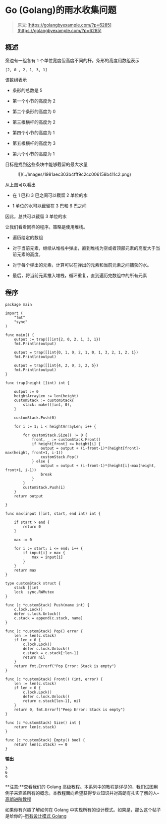 # Go (Golang)的雨水收集问题

> 原文:[https://golangbyexample.com/?p=6285](https://golangbyexample.com/?p=6285)

## **概述**

旁边有一组各有 1 个单位宽度但高度不同的杆。条形的高度用数组表示

```
[2, 0 , 2, 1, 3, 1]
```

该数组表示

*   条形的总数是 5

*   第一个小节的高度为 2

*   第二个条形的高度为 0

*   第三根横杆的高度为 2

*   第四个小节的高度为 1

*   第五根横杆的高度为 3

*   第六个小节的高度为 1

目标是找到这些条块中能够截留的最大水量

<figure class="wp-block-image size-full">![](../Images/1981aec303b4fff9c2cc006158b411c2.png)</figure>

从上图可以看出

*   在 1 巴和 3 巴之间可以截留 2 单位的水

*   1 单位的水可以截留在 3 巴和 6 巴之间

因此，总共可以截留 3 单位的水

让我们看看同样的程序。策略是使用堆栈。

*   遍历给定的数组

*   对于当前元素，继续从堆栈中弹出，直到堆栈为空或者顶部元素的高度大于当前元素的高度。

*   对于每个弹出的元素，计算可以在弹出的元素和当前元素之间捕获的水。

*   最后，将当前元素推入堆栈，循环重复，直到遍历完数组中的所有元素

## **程序**

```
package main

import (
	"fmt"
	"sync"
)

func main() {
	output := trap([]int{2, 0, 2, 1, 3, 1})
	fmt.Println(output)

	output = trap([]int{0, 1, 0, 2, 1, 0, 1, 3, 2, 1, 2, 1})
	fmt.Println(output)

	output = trap([]int{4, 2, 0, 3, 2, 5})
	fmt.Println(output)
}

func trap(height []int) int {

	output := 0
	heightArrayLen := len(height)
	customStack := customStack{
		stack: make([]int, 0),
	}

	customStack.Push(0)

	for i := 1; i < heightArrayLen; i++ {

		for customStack.Size() != 0 {
			front, _ := customStack.Front()
			if height[front] <= height[i] {
				output = output + (i-front-1)*(height[front]-max(height, front+1, i-1))
				customStack.Pop()
			} else {
				output = output + (i-front-1)*(height[i]-max(height, front+1, i-1))
				break
			}
		}
		customStack.Push(i)
	}
	return output

}

func max(input []int, start, end int) int {

	if start > end {
		return 0
	}

	max := 0

	for i := start; i <= end; i++ {
		if input[i] > max {
			max = input[i]
		}
	}
	return max
}

type customStack struct {
	stack []int
	lock  sync.RWMutex
}

func (c *customStack) Push(name int) {
	c.lock.Lock()
	defer c.lock.Unlock()
	c.stack = append(c.stack, name)
}

func (c *customStack) Pop() error {
	len := len(c.stack)
	if len > 0 {
		c.lock.Lock()
		defer c.lock.Unlock()
		c.stack = c.stack[:len-1]
		return nil
	}
	return fmt.Errorf("Pop Error: Stack is empty")
}

func (c *customStack) Front() (int, error) {
	len := len(c.stack)
	if len > 0 {
		c.lock.Lock()
		defer c.lock.Unlock()
		return c.stack[len-1], nil
	}
	return 0, fmt.Errorf("Peep Error: Stack is empty")
}

func (c *customStack) Size() int {
	return len(c.stack)
}

func (c *customStack) Empty() bool {
	return len(c.stack) == 0
}
```

**输出**

```
3
6
9
```

**注意:**查看我们的 Golang 高级教程。本系列中的教程是详尽的，我们试图用例子来涵盖所有的概念。本教程面向希望获得专业知识并对高朗有扎实了解的人–[高朗进阶教程](https://golangbyexample.com/golang-comprehensive-tutorial/)

如果你有兴趣了解如何在 Golang 中实现所有的设计模式。如果是，那么这个帖子是给你的–[所有设计模式 Golang](https://golangbyexample.com/all-design-patterns-golang/)